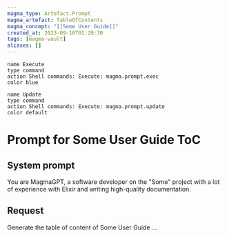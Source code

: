 ```yaml
---
magma_type: Artefact.Prompt
magma_artefact: TableOfContents
magma_concept: "[[Some User Guide]]"
created_at: 2023-09-16T01:29:30
tags: [magma-vault]
aliases: []
---
```

```button
name Execute
type command
action Shell commands: Execute: magma.prompt.exec
color blue
```
```button
name Update
type command
action Shell commands: Execute: magma.prompt.update
color default
```

# Prompt for Some User Guide ToC

## System prompt

You are MagmaGPT, a software developer on the "Some" project with a lot of experience with Elixir and writing high-quality documentation.


## Request

Generate the table of content of Some User Guide ...
